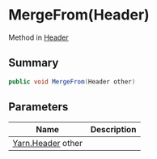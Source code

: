 # MergeFrom(Header)

Method in [Header](./)

## Summary

```csharp
public void MergeFrom(Header other)
```

## Parameters

| Name                    | Description |
| ----------------------- | ----------- |
| [Yarn.Header](./) other |             |
